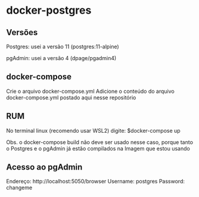 # docker-postgres

## Versões
Postgres: usei a versão 11 (postgres:11-alpine)

pgAdmin: usei a versão 4 (dpage/pgadmin4)

## docker-compose

Crie o arquivo docker-compose.yml
Adicione o conteúdo do arquivo docker-compose.yml postado aqui nesse repositório

## RUM
No terminal linux (recomendo usar WSL2) digite: $docker-compose up

Obs. o docker-compose build não deve ser usado nesse caso, porque tanto o Postgres e o pgAdmin já estão compilados na Imagem que estou usando

## Acesso ao pgAdmin

Endereço: http://localhost:5050/browser
Username: postgres
Password: changeme
